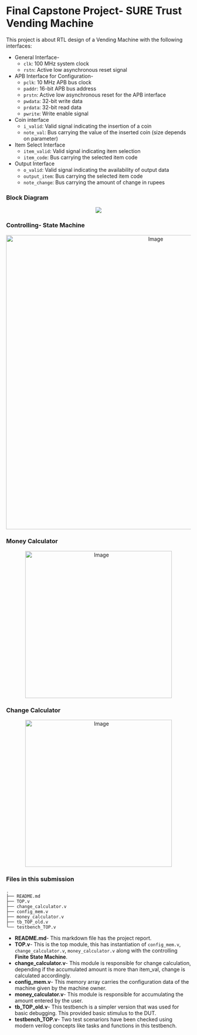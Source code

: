 # Final Capstone Project- SURE Trust Vending Machine

This project is about RTL design of a Vending Machine with the following interfaces:
- General Interface-
  - `clk`: 100 MHz system clock
  - `rstn`: Active low asynchronous reset signal
- APB Interface for Configuration-
  - `pclk`: 10 MHz APB bus clock
  - `paddr`: 16-bit APB bus address
  - `prstn`: Active low asynchronous reset for the APB interface
  - `pwdata`: 32-bit write data
  - `prdata`: 32-bit read data
  - `pwrite`: Write enable signal
- Coin interface
  - `i_valid`: Valid signal indicating the insertion of a coin
  - `note_val`: Bus carrying the value of the inserted coin (size depends on parameter)
-  Item Select Interface
    - `item_valid`: Valid signal indicating item selection
    - `item_code`: Bus carrying the selected item code
- Output Interface
  - `o_valid`: Valid signal indicating the availability of output data
  - `output_item`: Bus carrying the selected item code
  - `note_change`: Bus carrying the amount of change in rupees
 

### Block Diagram

<p align="center">
  <img src="https://github.com/devchadha-jmi/G11_VLSI/assets/82091082/665860c6-3d42-41a1-b803-a1e24ecdc50a">
</p>


### Controlling- State Machine

<p align="center">
  <img src="https://github.com/devchadha-jmi/G11_VLSI/assets/82091082/0784cd6a-3c8c-4761-89a5-acfa950f0c9c" width="800" alt="Image">
</p>



### Money Calculator

<p align="center">
  <img src="https://github.com/devchadha-jmi/G11_VLSI/assets/82091082/d190497a-7143-481d-89d5-9d574bcc9503" width="400" alt="Image">
</p>


### Change Calculator

<p align="center">
  <img src="https://github.com/devchadha-jmi/G11_VLSI/assets/82091082/646a51e2-c698-463b-9716-09828d947925" width="400" alt="Image">
</p>


### Files in this submission
```
.
├── README.md
├── TOP.v
├── change_calculator.v
├── config_mem.v
├── money_calculator.v
├── tb_TOP_old.v
└── testbench_TOP.v
```

- **README.md**- This markdown file has the project report.
- **TOP.v**- This is the top module, this has instantiation of `config_mem.v`, `change_calculator.v`, `money_calculator.v` along with the controlling **Finite State Machine**.
- **change_calculator.v**- This module is responsible for change calculation, depending if the accumulated amount is more than item_val, change is calculated accordingly.
- **config_mem.v**- This memory array carries the configuration data of the machine given by the machine owner.
- **money_calculator.v**- This module is responsible for accumulating the amount entered by the user.
- **tb_TOP_old.v**- This testbench is a simpler version that was used for basic debugging. This provided basic stimulus to the DUT.
- **testbench_TOP.v**- Two test scenariors have been checked using modern verilog concepts like tasks and functions in this testbench.
